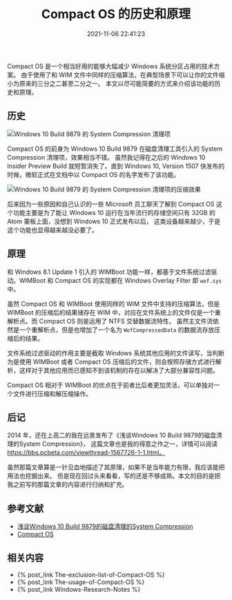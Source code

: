﻿---
title: Compact OS 的历史和原理
date: 2021-11-06 22:41:23
categories:
- [技术, Windows, Windows 研究笔记, Compact OS]
tags:
- 技术
- Windows
- Windows 研究笔记
- Compact OS
---

Compact OS 是一个相当好用的能够大幅减少 Windows 系统分区占用的技术方案。
由于使用了和 WIM 文件中同样的压缩算法，在典型场景下可以让你的文件缩小为原来的三分之二甚至二分之一。
本文以尽可能简要的方式来介绍该功能的历史和原理。

## 历史

![Windows 10 Build 9879 的 System Compression 清理项](SystemCompression.jpg)

Compact OS 的前身为 Windows 10 Build 9879 在磁盘清理工具引入的 System Compression 清理项，效果相当不错。
虽然我记得在之后的 Windows 10 Insider Preview Build 就短暂消失了。直到 Windows 10, Version 1507 
快发布的时候，微软正式在文档中以 Compact OS 的名字发布了该功能。

![Windows 10 Build 9879 的 System Compression 清理项的压缩效果](NTOSKRNL.png)

后来因为一些原因和自己认识的一些 Microsoft 员工聊天了解到 Compact OS 这个功能主要是为了能让
Windows 10 运行在当年流行的存储空间只有 32GB 的 Atom 寨板上面，没想到 Windows 10 正式发布以后，
这类设备越来越少，于是这个功能也显得越来越没必要了。

## 原理

和 Windows 8.1 Update 1 引入的 WIMBoot 功能一样，都基于文件系统过滤驱动。WIMBoot 和 Compact OS
的实现都在 Windows Overlay Filter 即 `wof.sys` 中。

虽然 Compact OS 和 WIMBoot 使用同样的 WIM 文件中支持的压缩算法，但是 WIMBoot 的压缩后的结果储存在
WIM 中，对应在文件系统上的文件仅是一个重解析点。而 Compact OS 则是运用了 NTFS 交替数据流特性，
虽然主文件流依然是一个重解析点，但是也增加了一个名为 `WofCompressedData` 的数据流存放压缩后的结果。

文件系统过滤驱动的作用主要是截取 Windows 系统其他应用的文件读写，当判断为是使用 WIMBoot 或者 Compact OS
压缩后的文件，则会按照存储方式进行解析，这样对于其他应用而已感知不到该机制的存在以解决了大部分兼容性问题。

Compact OS 相对于 WIMBoot 的优点在于前者比后者更加灵活，可以单独对一个文件进行压缩和解压缩操作。

## 后记

2014 年，还在上高二的我在远景发布了《浅谈Windows 10 Build 9879的磁盘清理的System Compression》，
这篇文章也是我的得意之作之一，详情可以阅读 https://bbs.pcbeta.com/viewthread-1567726-1-1.html。

虽然那篇文章算是一针见血地描述了其原理，如果不是当年能力有限，我应该能把用法也挖掘出来。
但是现在回过头来看看，写的还是不够成熟。本文的目的是把我之前写的那篇文章的内容进行归纳和扩充。

## 参考文献

- [浅谈Windows 10 Build 9879的磁盘清理的System Compression](http://bbs.pcbeta.com/viewthread-1567726-1-1.html)
- [Compact OS](https://docs.microsoft.com/en-us/windows-hardware/manufacture/desktop/compact-os?WT.mc_id=WDIT-MVP-5004706)

## 相关内容

- {% post_link The-exclusion-list-of-Compact-OS %}
- {% post_link The-usage-of-Compact-OS %}
- {% post_link Windows-Research-Notes %}
